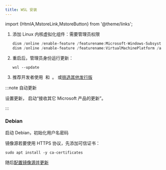 ```yaml
---
title: WSL 安装
---
```


import {HtmlA,MstoreLink,MstoreButton} from '@theme/links';

1.  添加 Linux 内核虚拟化组件：需要管理员权限

    ```powershell
    dism /online /enable-feature /featurename:Microsoft-Windows-Subsystem-Linux /all /norestart
    dism /online /enable-feature /featurename:VirtualMachinePlatform /all

    ```

2.  重启后，管理员身份运行更新：

        wsl --update

3.  <p>推荐开发者使用&nbsp;
    <MstoreLink id="9MSVKQC78PK6" name="Debian"/> 和&nbsp;
    <MstoreLink id="9PDXGNCFSCZV" name="Ubuntu" />。
    或<a href="https://aka.ms/wslstore">挑选其他发行版</a></p>

:::note 自动更新

<p><HtmlA href="ms-settings:windowsupdate-options">设置更新</HtmlA>，
启动“接收其它 Microsoft 产品的更新”。</p>

:::

### Debian

启动 Debian，初始化用户名密码

镜像源若要使用 HTTPS 协议，先添加可信证书：

    sudo apt install -y ca-certificates

随后[配置镜像源并更新](/docs/linux/mustdo/mirror-update#Debian)
